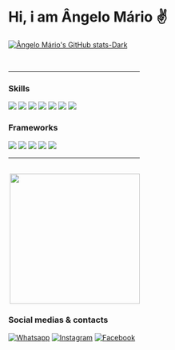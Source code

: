 # Hi, i am Ângelo Mário ✌️

[![Ângelo Mário's GitHub stats-Dark](https://github-readme-stats.vercel.app/api?username=angelomario&show_icons=true&theme=synthwave#gh-dark-mode-only)](https://github.com/angelomario/github-readme-stats#gh-dark-mode-only)
<br>

<div  align="" style="display:flex; aligin-items:center;"> 
  <div style="display: inline_block"><br>
    <hr/>
    <h3> Skills</h3>
    <img src="https://img.shields.io/badge/HTML5-E34F26?style=for-the-badge&logo=html5&logoColor=white"/>
    <img src="https://img.shields.io/badge/CSS3-1572B6?style=for-the-badge&logo=css3&logoColor=white"/>
    <img src="https://img.shields.io/badge/JavaScript-F7DF1E?style=for-the-badge&logo=javascript&logoColor=black"/>
    <img src="https://img.shields.io/badge/MySQL-00000F?style=for-the-badge&logo=mysql&logoColor=white"/>
    <img src="https://img.shields.io/badge/C-00599C?style=for-the-badge&logo=c&logoColor=white"/>
    <img src="https://img.shields.io/badge/Linux-grey?style=for-the-badge&logo=linux&logoColor=ffff0"/>
    <img src="https://img.shields.io/badge/github-black?style=for-the-badge&logo=GitHub&logoColor=fffff"/>
    <h3>Frameworks</h3>
    <img src="https://img.shields.io/badge/Node.js-20232A?style=for-the-badge&logo=node.js&logoColor=76B900"/> <img src="https://img.shields.io/badge/Express.js-404D59?style=for-the-badge"/> <img src="https://img.shields.io/badge/Bootstrap-563D7C?style=for-the-badge&logo=bootstrap&logoColor=white"/> <img src="https://img.shields.io/badge/Bootstrap-563D7C?style=for-the-badge&logo=bootstrap&logoColor=white"/> <img src="https://img.shields.io/badge/jQuery-0769AD?style=for-the-badge&logo=jquery&logoColor=white"/>
<hr>
<br>
<div style="display:flex; align-items:center;height:"50rem; justify-centent:center;">
<div>
  <img align="right" height="260em" src="https://github-readme-stats.vercel.app/api/top-langs/?username=angelomario&layout=donut&langs_count=16&theme=great-gatsby"/>
</div>
</div>
<h3>Social medias & contacts</h3>

[![Whatsapp](https://img.shields.io/badge/WhatsApp-25D366?style=for-the-badge&logo=whatsapp&logoColor=white)](https://web.whatsapp.com/angelomario55)
[![Instagram](https://img.shields.io/badge/Instagram-E4405F?style=for-the-badge&logo=instagram&logoColor=white)](https://www.instagram.com/angelomario55)
[![Facebook](https://img.shields.io/badge/Facebook-1877F2?style=for-the-badge&logo=facebook&logoColor=white)](https://web.facebook.com/angelomario55/)
</div>
